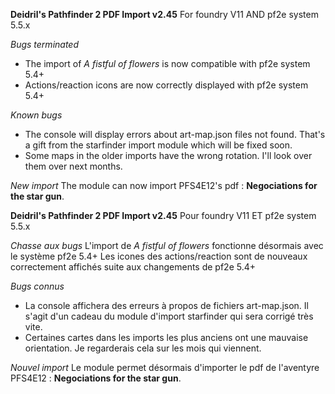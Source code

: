 **Deidril's Pathfinder 2 PDF Import v2.45**
For foundry V11 AND pf2e system 5.5.x

*Bugs terminated*
- The import of *A fistful of flowers* is now compatible with pf2e system 5.4+
- Actions/reaction icons are now correctly displayed with pf2e system 5.4+

*Known bugs*
- The console will display errors about art-map.json files not found. That's a gift from the starfinder import module which will be fixed soon.
- Some maps in the older imports have the wrong rotation. I'll look over them over next months. 

*New import*
The module can now import PFS4E12's pdf : **Negociations for the star gun**. 

**Deidril's Pathfinder 2 PDF Import v2.45**
Pour foundry V11 ET pf2e system 5.5.x

*Chasse aux bugs*
L'import de  *A fistful of flowers* fonctionne désormais avec le système pf2e 5.4+
Les icones des actions/reaction sont de nouveaux correctement affichés suite aux changements de pf2e 5.4+

*Bugs connus*
- La console affichera des erreurs à propos de fichiers art-map.json. Il s'agit d'un cadeau du module d'import starfinder qui sera corrigé très vite.
- Certaines cartes dans les imports les plus anciens ont une mauvaise orientation. Je regarderais cela sur les mois qui viennent.

*Nouvel import*
Le module permet désormais d'importer le pdf de l'aventyre PFS4E12  : **Negociations for the star gun**. 


